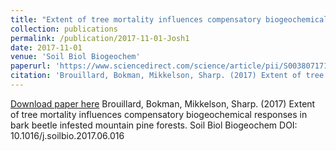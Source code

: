 ```yaml
---
title: "Extent of tree mortality influences compensatory biogeochemical responses in bark beetle infested mountain pine forests"
collection: publications
permalink: /publication/2017-11-01-Josh1
date: 2017-11-01
venue: 'Soil Biol Biogeochem'
paperurl: 'https://www.sciencedirect.com/science/article/pii/S0038071717301578?via%3Dihub'
citation: 'Brouillard, Bokman, Mikkelson, Sharp. (2017) Extent of tree mortality influences compensatory biogeochemical responses in bark beetle infested mountain pine forests. Soil Biol Biogeochem DOI: 10.1016/j.soilbio.2017.06.016'
---
```


<a href='https://www.sciencedirect.com/science/article/pii/S0038071717301578?via%3Dihub'>Download paper here</a>
Brouillard, Bokman, Mikkelson, Sharp. (2017) Extent of tree mortality influences compensatory biogeochemical responses in bark beetle infested mountain pine forests. Soil Biol Biogeochem DOI: 10.1016/j.soilbio.2017.06.016